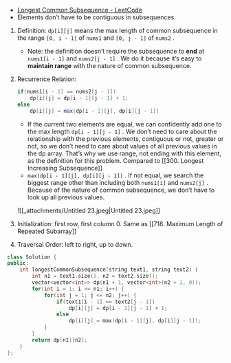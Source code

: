 - [Longest Common Subsequence - LeetCode](https://leetcode.com/problems/longest-common-subsequence/description/)
- Elements don’t have to be contiguous in subsequences.

1. Definition: `dp[i][j]` means the max length of common subsequence in the range `[0, i - 1]` of `nums1` and `[0, j - 1]` of `nums2` .
    - Note: the definition doesn’t require the subsequence to **end** at `nums1[i - 1]`  and `nums2[j - 1]` . We do it because it’s easy to **maintain range** with the nature of common subsequence.
2. Recurrence Relation: 
    
    ```Java
    if(nums1[i - 1] == nums2[j - 1]) 
    	dp[i][j] = dp[i - 1][j - 1] + 1;
    else
    	dp[i][j] = max(dp[i - 1][j], dp[i][j - 1])
    ```
    
    - If the current two elements are equal, we can confidently add one to the max length `dp[i - 1][j - 1]` . We don’t need to care about the relationship with the previous elements, contiguous or not, greater or not, so we don’t need to care about values of all previous values in the dp array. That’s why we use range, not ending with this element, as the definition for this problem. Compared to [[300. Longest Increasing Subsequence]]
    - `max(dp[i - 1][j], dp[i][j - 1])` . If not equal, we search the biggest range other than including both `nums1[i]` and `nums2[j]` . Because of the nature of common subsequence, we don’t have to look up all previous values.
    
    ![[_attachments/Untitled 23.jpeg|Untitled 23.jpeg]]
    
3. Initialization: first row, first column 0. Same as [[718. Maximum Length of Repeated Subarray]]
4. Traversal Order: left to right, up to down.

```C++
class Solution {
public:
    int longestCommonSubsequence(string text1, string text2) {
        int n1 = text1.size(), n2 = text2.size();
        vector<vector<int>> dp(n1 + 1, vector<int>(n2 + 1, 0));
        for(int i = 1; i <= n1; i++) {
            for(int j = 1; j <= n2; j++) {
                if(text1[i - 1] == text2[j - 1])
                    dp[i][j] = dp[i - 1][j - 1] + 1;
                else
                    dp[i][j] = max(dp[i - 1][j], dp[i][j - 1]);
            }
        }
        return dp[n1][n2];
    }
};
```
